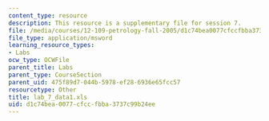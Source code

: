```yaml
---
content_type: resource
description: This resource is a supplementary file for session 7.
file: /media/courses/12-109-petrology-fall-2005/d1c74bea0077cfccfbba3737c99b24ee_lab_7_data1.xls
file_type: application/msword
learning_resource_types:
- Labs
ocw_type: OCWFile
parent_title: Labs
parent_type: CourseSection
parent_uid: 475f89d7-044b-5978-ef28-6936e65fcc57
resourcetype: Other
title: lab_7_data1.xls
uid: d1c74bea-0077-cfcc-fbba-3737c99b24ee
---
```

